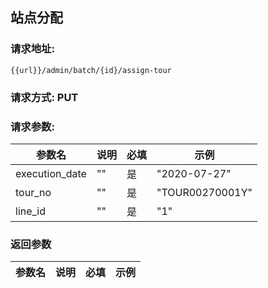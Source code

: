 ## 站点分配
### 请求地址:
```
{{url}}/admin/batch/{id}/assign-tour
```
### 请求方式: PUT  
### 请求参数:  

|参数名|说明|必填|示例|  
 |---|---|---|---|  
|execution_date|""|是|"2020-07-27"|  
|tour_no|""|是|"TOUR00270001Y"|  
|line_id|""|是|"1"|  
### 返回参数  

|参数名|说明|必填|示例|  
 |---|---|---|---|  
